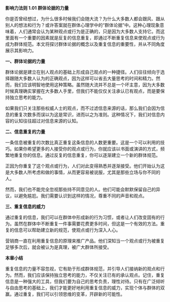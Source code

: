 **影响力法则 1.01 群体论据的力量**

你是否曾经想过，为什么很多时候我们会随大流？为什么大多数人都会跟风、跟从别人的想法和行为？或许答案就在群体心理学中的“群体论据”中。这种心理现象意味着，人们通常会认为某种观点或行为是正确的，只是因为大多数人支持它。而这里面有一个重要的因素就是反复的信息重复，即通过不断重复信息来使观点或行为成为群体规范。本文将探讨群体论据的概念以及重复信息的重要性，并从不同角度展示其影响力。

**一、群体论据的力量**

群体论据是建立在别人观点的基础上形成自己观点的一种捷径。人们往往倾向于选择跟随大多数人认为的正确观点，因为这样可以省去大量思考的时间和精力。然而，我们应该明智地使用这种策略。虽然随大流并不总是一个坏主意，因为大多数时候真理确实掌握在大多数人手里，但我们不能仅仅关注承认已有观点，而是要保持独立思考的能力。

如果我们只关注那些权威人士的观点，而不过滤信息来源的话，那么我们会因为信息的重复次数多而误以为这是常识，进而以之为准则。这种情况下，我们对信息内容的认知往往超过对信息来源的认知。

**二、信息重复的力量**

一条信息被重复的次数比真正重复这条信息的人数更重要。这是一个可以利用的技巧。如果你希望更多的人接受你的观点或行为，你就应该以书面或演讲的方式，频繁地重复你的信息。通过反复的信息重复，你可以逐渐建立一个新的群体规范。

正因为你重复了这个观点或行为，人们对此变得熟悉并逐渐接受。他们开始认为这是大多数人所考虑和做的事情，从而更容易被说服，尤其是那些立场与你不同的人。

然而，我们也不能完全忽视那些持不同意见的人。他们可能会默默保留自己的异议，以避免尴尬。我们需要认识到这样的情况，尊重不同的声音和观点。

**三、重复信息的威力**

通过重复的信息，我们可以在群体中形成新的行为习惯，或者让人们改变固有的行为。虽然在群体中不断重复一件事需要花费更多时间，但这是一个有效的方法。重复的信息可以帮助建立新的规范，使观点或行为深入人心。

营销商一直在利用重复信息的原理来推广产品。他们深知当一个观点或行为被重复足够多次后，就会被认为是真理，被广大群体所接受。

**本章小结**

重复信息的力量不容忽视，它有助于形成群体规范，并引导人们接纳新的观点和行为。然而，我们应该保持独立思考的能力，不仅关注已有的承认观点。记住，重复信息是一种强大的工具，但我们要为自己的思考负责，理性对待。只有在广泛倾听与自由思考的基础上，我们才能更好地利用重复信息的威力，实现个体与群体的双赢。通过重复，我们可以引领思维的变革，开辟新的可能性。


